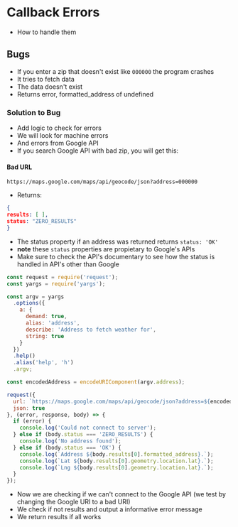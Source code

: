 # Callback Errors
* How to handle them

## Bugs
* If you enter a zip that doesn't exist like `000000` the program crashes
* It tries to fetch data
* The data doesn't exist
* Returns error, formatted_address of undefined

### Solution to Bug
* Add logic to check for errors
* We will look for machine errors
* And errors from Google API
* If you search Google API with bad zip, you will get this:

#### Bad URL
`https://maps.google.com/maps/api/geocode/json?address=000000`

* Returns:

```json
{
results: [ ],
status: "ZERO_RESULTS"
}
```

* The status property if an address was returned returns `status: 'OK'`
* **note** these `status` properties are propietary to Google's APIs
* Make sure to check the API's documentary to see how the status is handled in API's other than Google

```js
const request = require('request');
const yargs = require('yargs');

const argv = yargs
  .options({
    a: {
      demand: true,
      alias: 'address',
      describe: 'Address to fetch weather for',
      string: true
    }
  })
  .help()
  .alias('help', 'h')
  .argv;

const encodedAddress = encodeURIComponent(argv.address);

request({
  url: `https://maps.google.com/maps/api/geocode/json?address=${encodedAddress}`,
  json: true
}, (error, response, body) => {
  if (error) {
    console.log('Could not connect to server');
  } else if (body.status === 'ZERO_RESULTS') {
    console.log('No address found');
  } else if (body.status === 'OK') {
    console.log(`Address ${body.results[0].formatted_address}.`);
    console.log(`Lat ${body.results[0].geometry.location.lat}.`);
    console.log(`Lng ${body.results[0].geometry.location.lat}.`);
  }
});
```

* Now we are checking if we can't connect to the Google API (we test by changing the Google URI to a bad URI)
* We check if not results and output a informative error message
* We return results if all works
